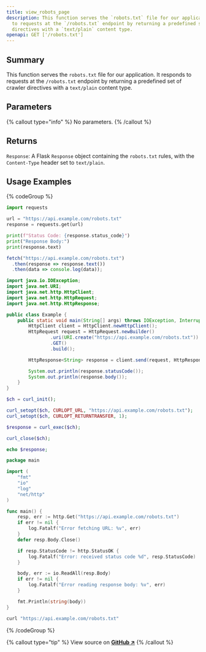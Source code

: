 ```yaml
---
title: view_robots_page
description: This function serves the `robots.txt` file for our application. It responds
  to requests at the `/robots.txt` endpoint by returning a predefined set of crawler
  directives with a `text/plain` content type.
openapi: GET ['/robots.txt']
---
```

## Summary
This function serves the `robots.txt` file for our application. It responds to requests at the `/robots.txt` endpoint by returning a predefined set of crawler directives with a `text/plain` content type.

## Parameters
{% callout type="info" %}
No parameters.
{% /callout %}

## Returns
`Response`: A Flask `Response` object containing the `robots.txt` rules, with the `Content-Type` header set to `text/plain`.

## Usage Examples
{% codeGroup %}

```python {% filename="Python" showLineNumbers=true %}
import requests

url = "https://api.example.com/robots.txt"
response = requests.get(url)

print(f"Status Code: {response.status_code}")
print("Response Body:")
print(response.text)
```

```javascript {% filename="JavaScript" showLineNumbers=true %}
fetch("https://api.example.com/robots.txt")
  .then(response => response.text())
  .then(data => console.log(data));
```

```java {% filename="Java" showLineNumbers=true %}
import java.io.IOException;
import java.net.URI;
import java.net.http.HttpClient;
import java.net.http.HttpRequest;
import java.net.http.HttpResponse;

public class Example {
    public static void main(String[] args) throws IOException, InterruptedException {
        HttpClient client = HttpClient.newHttpClient();
        HttpRequest request = HttpRequest.newBuilder()
                .uri(URI.create("https://api.example.com/robots.txt"))
                .GET()
                .build();

        HttpResponse<String> response = client.send(request, HttpResponse.BodyHandlers.ofString());

        System.out.println(response.statusCode());
        System.out.println(response.body());
    }
}
```

```php {% filename="PHP" showLineNumbers=true %}
$ch = curl_init();

curl_setopt($ch, CURLOPT_URL, "https://api.example.com/robots.txt");
curl_setopt($ch, CURLOPT_RETURNTRANSFER, 1);

$response = curl_exec($ch);

curl_close($ch);

echo $response;
```

```go {% filename="GO" showLineNumbers=true %}
package main

import (
	"fmt"
	"io"
	"log"
	"net/http"
)

func main() {
	resp, err := http.Get("https://api.example.com/robots.txt")
	if err != nil {
		log.Fatalf("Error fetching URL: %v", err)
	}
	defer resp.Body.Close()

	if resp.StatusCode != http.StatusOK {
		log.Fatalf("Error: received status code %d", resp.StatusCode)
	}

	body, err := io.ReadAll(resp.Body)
	if err != nil {
		log.Fatalf("Error reading response body: %v", err)
	}

	fmt.Println(string(body))
}

```

```bash {% filename="cURL" showLineNumbers=true %}
curl "https://api.example.com/robots.txt"
```
{% /codeGroup %}

{% callout type="tip" %}
View source on [**GitHub ↗**](https://github.com/giannihart/httpbin/blob/master/httpbin/core.py#L262-L278)
{% /callout %}